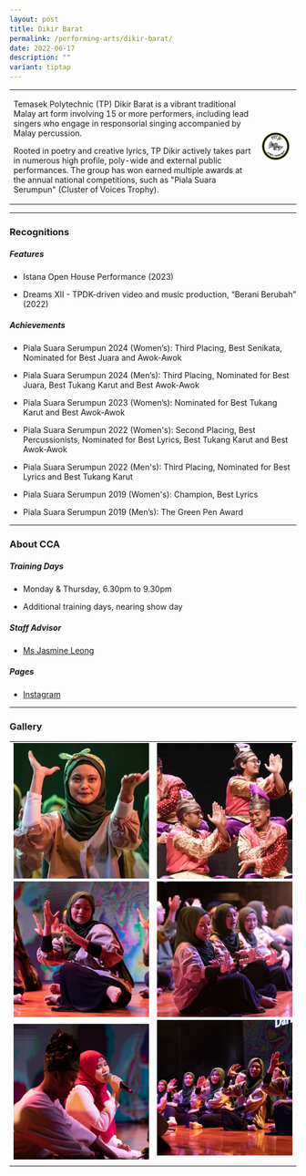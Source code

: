 ```yaml
---
layout: post
title: Dikir Barat
permalink: /performing-arts/dikir-barat/
date: 2022-06-17
description: ""
variant: tiptap
---
```

<table style="minWidth: 50px">
<colgroup>
<col>
<col>
</colgroup>
<tbody>
<tr>
<td rowspan="1" colspan="1">
<p>Temasek Polytechnic (TP) Dikir Barat is a vibrant traditional Malay art
form involving 15 or more performers, including lead singers who engage
in responsorial singing accompanied by Malay percussion.</p>
<p></p>
<p>Rooted in poetry and creative lyrics, TP Dikir actively takes part in
numerous high profile, poly-wide and external public performances. The
group has won earned multiple awards at the annual national competitions,
such as "Piala Suara Serumpun" (Cluster of Voices Trophy).</p>
</td>
<td rowspan="1" colspan="1">
<div class="isomer-image-wrapper">
<img style="display:block;margin-left:auto;margin-right:auto;" height="auto" width="100%" alt="DK" src="/images/Arts/DK/DK_logo.png">
</div>
</td>
</tr>
</tbody>
</table>
<hr>
<h3>Recognitions</h3>
<h5>Features</h5>
<ul data-tight="true" class="tight">
<li>
<p>Istana Open House Performance (2023)</p>
</li>
<li>
<p>Dreams XII - TPDK-driven video and music production, “Berani Berubah”
(2022)</p>
</li>
</ul>
<h5>Achievements</h5>
<ul data-tight="true" class="tight">
<li>
<p>Piala Suara Serumpun 2024 (Women’s): Third Placing, Best Senikata, Nominated
for Best Juara and Awok-Awok</p>
</li>
<li>
<p>Piala Suara Serumpun 2024 (Men’s): Third Placing, Nominated for Best Juara,
Best Tukang Karut and Best Awok-Awok</p>
</li>
<li>
<p>Piala Suara Serumpun 2023 (Women’s): Nominated for Best Tukang Karut and
Best Awok-Awok</p>
</li>
<li>
<p>Piala Suara Serumpun 2022 (Women's): Second Placing, Best Percussionists,
Nominated for Best Lyrics, Best Tukang Karut and Best Awok-Awok</p>
</li>
<li>
<p>Piala Suara Serumpun 2022 (Men's): Third Placing, Nominated for Best Lyrics
and Best Tukang Karut</p>
</li>
<li>
<p>Piala Suara Serumpun 2019 (Women's): Champion, Best Lyrics</p>
</li>
<li>
<p>Piala Suara Serumpun 2019 (Men’s): The Green Pen Award</p>
</li>
</ul>
<hr>
<h3>About CCA</h3>
<h5>Training Days</h5>
<ul data-tight="true" class="tight">
<li>
<p>Monday &amp; Thursday, 6.30pm to 9.30pm</p>
</li>
<li>
<p>Additional training days, nearing show day</p>
</li>
</ul>
<h5>Staff Advisor</h5>
<ul data-tight="true" class="tight">
<li>
<p><a href="mailto:jasmine_leong@tp.edu.sg" rel="noopener noreferrer nofollow" target="_blank">Ms Jasmine Leong</a> 
<br>
</p>
</li>
</ul>
<h5>Pages</h5>
<ul data-tight="true" class="tight">
<li>
<p><a href="https://www.instagram.com/tpdikir" rel="noopener noreferrer nofollow" target="_blank">Instagram</a>
</p>
</li>
</ul>
<hr>
<h3>Gallery</h3>
<table style="minWidth: 50px">
<colgroup>
<col>
<col>
</colgroup>
<tbody>
<tr>
<td rowspan="1" colspan="1">
<div class="isomer-image-wrapper">
<img style="display:block;margin-left:auto;margin-right:auto;" height="auto" width="100%" alt="DK" src="/images/Arts/DK/DK_pic_1.jpg">
</div>
</td>
<td rowspan="1" colspan="1">
<div class="isomer-image-wrapper">
<img style="display:block;margin-left:auto;margin-right:auto;" height="auto" width="100%" alt="DK" src="/images/Arts/DK/DK_pic_2.jpg">
</div>
</td>
</tr>
<tr>
<td rowspan="1" colspan="1">
<div class="isomer-image-wrapper">
<img style="display:block;margin-left:auto;margin-right:auto;" height="auto" width="100%" alt="DK" src="/images/Arts/DK/DK_pic_3.jpg">
</div>
</td>
<td rowspan="1" colspan="1">
<div class="isomer-image-wrapper">
<img style="display:block;margin-left:auto;margin-right:auto;" height="auto" width="100%" alt="DK" src="/images/Arts/DK/DK_pic_4.jpg">
</div>
</td>
</tr>
<tr>
<td rowspan="1" colspan="1">
<div class="isomer-image-wrapper">
<img style="display:block;margin-left:auto;margin-right:auto;" height="auto" width="100%" alt="DK" src="/images/Arts/DK/DK_pic_5.jpg">
</div>
</td>
<td rowspan="1" colspan="1">
<div class="isomer-image-wrapper">
<img style="display:block;margin-left:auto;margin-right:auto;" height="auto" width="100%" alt="DK" src="/images/Arts/DK/DK_pic_6.jpg">
</div>
<p></p>
</td>
</tr>
</tbody>
</table>
<p></p>